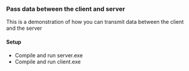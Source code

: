 ### Pass data between the client and server

This is a demonstration of how you can transmit data between the client and the server

#### Setup
* Compile and run server.exe
* Compile and run client.exe
